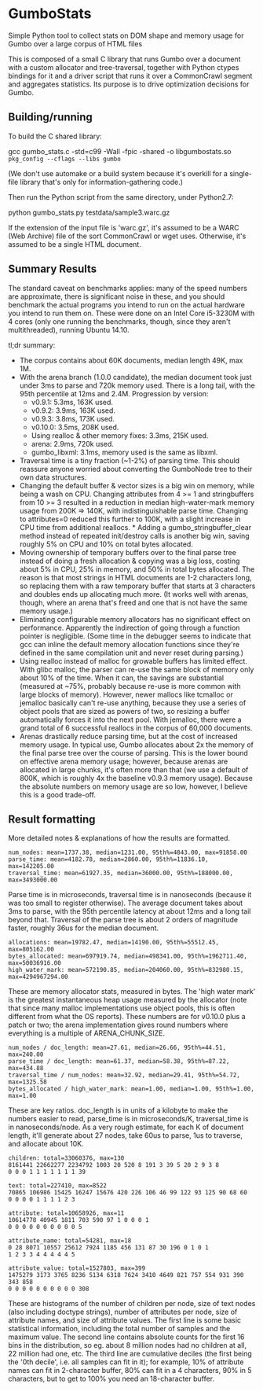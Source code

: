 # GumboStats
Simple Python tool to collect stats on DOM shape and memory usage for Gumbo over a large corpus of HTML files

This is composed of a small C library that runs Gumbo over a document with a
custom allocator and tree-traversal, together with Python ctypes bindings for it
and a driver script that runs it over a CommonCrawl segment and aggregates
statistics.  Its purpose is to drive optimization decisions for Gumbo.

## Building/running

To build the C shared library:

  gcc gumbo_stats.c -std=c99 -Wall -fpic -shared -o libgumbostats.so \
    `pkg_config --cflags --libs gumbo`

(We don't use automake or a build system because it's overkill for a single-file
library that's only for information-gathering code.)

Then run the Python script from the same directory, under Python2.7:

  python gumbo_stats.py testdata/sample3.warc.gz 

If the extension of the input file is 'warc.gz', it's assumed to be a WARC (Web Archive) file of the sort CommonCrawl or wget uses.  Otherwise, it's assumed to be a single HTML document.

## Summary Results

The standard caveat on benchmarks applies: many of the speed numbers are
approximate, there is significant noise in these, and you should benchmark the
actual programs you intend to run on the actual hardware you intend to run them
on.  These were done on an Intel Core i5-3230M with 4 cores (only one running
the benchmarks, though, since they aren't multithreaded), running Ubuntu 14.10.

tl;dr summary:

* The corpus contains about 60K documents, median length 49K, max 1M.
* With the arena branch (1.0.0 candidate), the median document took just under 3ms to parse and 720k memory used.  There is a long tail, with the 95th percentile at 12ms and 2.4M.  Progression by version:
  * v0.9.1: 5.3ms, 163K used.
  * v0.9.2: 3.9ms, 163K used.
  * v0.9.3: 3.8ms, 173K used.
  * v0.10.0: 3.5ms, 208K used.
  * Using realloc & other memory fixes: 3.3ms, 215K used.
  * arena: 2.9ms, 720k used.
  * gumbo_libxml: 3.1ms, memory used is the same as libxml.
* Traversal time is a tiny fraction (~1-2%) of parsing time.  This should reassure anyone worried about converting the GumboNode tree to their own data structures.
* Changing the default buffer & vector sizes is a big win on memory, while being a wash on CPU.  Changing attributes from 4 >= 1 and stringbuffers from 10 >= 3 resulted in a reduction in median high-water-mark memory usage from 200K => 140K, with indistinguishable parse time.  Changing to attributes=0 reduced this further to 100K, with a slight increase in CPU time from additional reallocs.  * Adding a gumbo_stringbuffer_clear method instead of repeated init/destroy calls is another big win, saving roughly 5% on CPU and 10% on total bytes allocated.
* Moving ownership of temporary buffers over to the final parse tree instead of doing a fresh allocation & copying was a big loss, costing about 5% in CPU, 25% in memory, and 50% in total bytes allocated.  The reason is that most strings in HTML documents are 1-2 characters long, so replacing them with a raw temporary buffer that starts at 3 characters and doubles ends up allocating much more.  (It works well with arenas, though, where an arena that's freed and one that is not have the same memory usage.)
* Eliminating configurable memory allocators has no significant effect on performance.  Apparently the indirection of going through a function pointer is negligible.  (Some time in the debugger seems to indicate that gcc can inline the default memory allocation functions since they're defined in the same compilation unit and never reset during parsing.)
* Using realloc instead of malloc for growable buffers has limited effect.  With glibc malloc, the parser can re-use the same block of memory only about 10% of the time.  When it can, the savings are substantial (measured at ~75%, probably because re-use is more common with large blocks of memory).  However, newer mallocs like tcmalloc or jemalloc basically can't re-use anything, because they use a series of object pools that are sized as powers of two, so resizing a buffer automatically forces it into the next pool.  With jemalloc, there were a grand total of 6 successful reallocs in the corpus of 60,000 documents.
* Arenas drastically reduce parsing time, but at the cost of increased memory usage.  In typical use, Gumbo allocates about 2x the memory of the final parse tree over the course of parsing.  This is the lower bound on effective arena memory usage; however, because arenas are allocated in large chunks, it's often more than that (we use a default of 800K, which is roughly 4x the baseline v0.9.3 memory usage).  Because the absolute numbers on memory usage are so low, however, I believe this is a good trade-off.

## Result formatting

More detailed notes & explanations of how the results are formatted.

    num_nodes: mean=1737.38, median=1231.00, 95th%=4843.00, max=91858.00
    parse_time: mean=4182.78, median=2860.00, 95th%=11836.10, max=142205.00
    traversal_time: mean=61927.35, median=36000.00, 95th%=188000.00, max=3493000.00

Parse time is in microseconds, traversal time is in nanoseconds (because it was
too small to register otherwise).  The average document takes about 3ms to
parse, with the 95th percentile latency at about 12ms and a long tail beyond
that.  Traversal of the parse tree is about 2 orders of magnitude faster,
roughly 36us for the median document.

    allocations: mean=19782.47, median=14190.00, 95th%=55512.45, max=805162.00
    bytes_allocated: mean=697919.74, median=498341.00, 95th%=1962711.40,
    max=50036916.00
    high_water_mark: mean=572190.85, median=204060.00, 95th%=832980.15,
    max=4294967294.00

These are memory allocator stats, measured in bytes.  The 'high water mark' is
the greatest instantaneous heap usage measured by the allocator (note that since
many malloc implementations use object pools, this is often different from what
the OS reports).  These numbers are for v0.10.0 plus a patch or two; the arena
implementation gives round numbers where everything is a multiple of
ARENA_CHUNK_SIZE.

    num_nodes / doc_length: mean=27.61, median=26.66, 95th%=44.51, max=240.00
    parse_time / doc_length: mean=61.37, median=58.38, 95th%=87.22, max=434.88
    traversal_time / num_nodes: mean=32.92, median=29.41, 95th%=54.72, max=1325.58
    bytes_allocated / high_water_mark: mean=1.00, median=1.00, 95th%=1.00, max=1.00

These are key ratios.  doc_length is in units of a kilobyte to make the numbers
easier to read, parse_time is in microseconds/K, traversal_time is in
nanoseconds/node.  As a very rough estimate, for each K of document length,
it'll generate about 27 nodes, take 60us to parse, 1us to traverse, and
allocate about 10K.

    children: total=33060376, max=130
    8161441 22662277 2234792 1003 20 520 8 191 3 39 5 20 2 9 3 8
    0 0 0 1 1 1 1 1 1 1 39

    text: total=227410, max=8522
    70865 106986 15425 16247 15676 420 226 106 46 99 122 93 125 90 68 60
    0 0 0 0 1 1 1 1 2 3

    attribute: total=10658926, max=11
    10614778 40945 1811 703 590 97 1 0 0 0 1
    0 0 0 0 0 0 0 0 0 0 5

    attribute_name: total=54281, max=18
    0 28 8071 10557 25612 7924 1185 456 131 87 30 196 0 1 0 1
    1 2 3 3 4 4 4 4 4 5

    attribute_value: total=1527803, max=399
    1475279 3173 3765 8236 5134 6318 7624 3410 4649 821 757 554 931 390 343 858
    0 0 0 0 0 0 0 0 0 0 308

These are histograms of the number of children per node, size of text nodes
(also including doctype strings), number of attributes per node, size of
attribute names, and size of attribute values.  The first line is some basic
statistical information, including the total number of samples and the maximum
value.  The second line contains absolute counts for the first 16 bins in the
distribution, so eg. about 8 million nodes had no children at all, 22 million
had one, etc.  The third line are cumulative deciles (the first being the '0th
decile', i.e. all samples can fit in it); for example, 10% of attribute names
can fit in 2-character buffer, 80% can fit in a 4 characters, 90% in 5
characters, but to get to 100% you need an 18-character buffer.
